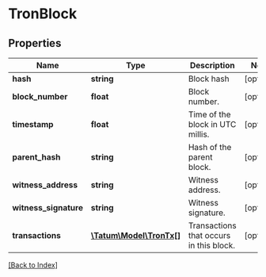 # TronBlock

## Properties

Name | Type | Description | Notes
------------ | ------------- | ------------- | -------------
**hash** | **string** | Block hash | [optional]
**block_number** | **float** | Block number. | [optional]
**timestamp** | **float** | Time of the block in UTC millis. | [optional]
**parent_hash** | **string** | Hash of the parent block. | [optional]
**witness_address** | **string** | Witness address. | [optional]
**witness_signature** | **string** | Witness signature. | [optional]
**transactions** | [**\Tatum\Model\TronTx[]**](TronTx.md) | Transactions that occurs in this block. | [optional]

[[Back to Index]](../index.md)
